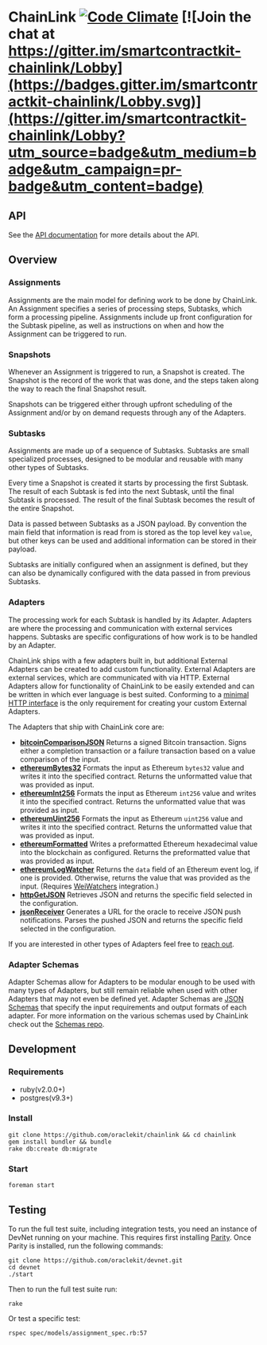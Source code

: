 # ChainLink [![Code Climate](https://codeclimate.com/github/oraclekit/chainlink/badges/gpa.svg)](https://codeclimate.com/github/oraclekit/chainlink) [![Join the chat at https://gitter.im/smartcontractkit-chainlink/Lobby](https://badges.gitter.im/smartcontractkit-chainlink/Lobby.svg)](https://gitter.im/smartcontractkit-chainlink/Lobby?utm_source=badge&utm_medium=badge&utm_campaign=pr-badge&utm_content=badge)

## API

See the [API documentation](https://chainlink-docs.smartcontract.com) for more details about the API.

## Overview

### Assignments

Assignments are the main model for defining work to be done by ChainLink. An Assignment specifies a series of processing steps, Subtasks, which form a processing pipeline. Assignments include up front configuration for the Subtask pipeline, as well as instructions on when and how the Assignment can be triggered to run.

### Snapshots

Whenever an Assignment is triggered to run, a Snapshot is created. The Snapshot is the record of the work that was done, and the steps taken along the way to reach the final Snapshot result.

Snapshots can be triggered either through upfront scheduling of the Assignment and/or by on demand requests through any of the Adapters.

### Subtasks

Assignments are made up of a sequence of Subtasks. Subtasks are small specialized processes, designed to be modular and reusable with many other types of Subtasks.

Every time a Snapshot is created it starts by processing the first Subtask. The result of each Subtask is fed into the next Subtask, until the final Subtask is processed. The result of the final Subtask becomes the result of the entire Snapshot.

Data is passed between Subtasks as a JSON payload. By convention the main field that information is read from is stored as the top level key `value`, but other keys can be used and additional information can be stored in their payload.

Subtasks are initially configured when an assignment is defined, but they can also be dynamically configured with the data passed in from previous Subtasks.

### Adapters

The processing work for each Subtask is handled by its Adapter. Adapters are where the processing and communication with external services happens. Subtasks are specific configurations of how work is to be handled by an Adapter.

ChainLink ships with a few adapters built in, but additional External Adapters can be created to add custom functionality. External Adapters are external services, which are communicated with via HTTP. External Adapters allow for functionality of ChainLink to be easily extended and can be written in which ever language is best suited. Conforming to a [minimal HTTP interface](https://chainlink-docs.smartcontract.com/#adapter-integration) is the only requirement for creating your custom External Adapters.

The Adapters that ship with ChainLink core are:

- [__bitcoinComparisonJSON__](https://chainlink-docs.smartcontract.com/#bitcoincomparisonjson) Returns a signed Bitcoin transaction. Signs either a completion transaction or a failure transaction based on a value comparison of the input.
- [__ethereumBytes32__](https://chainlink-docs.smartcontract.com/#ethereumbytes32) Formats the input as Ethereum `bytes32` value and writes it into the specified contract. Returns the unformatted value that was provided as input.
- [__ethereumInt256__](https://chainlink-docs.smartcontract.com/#ethereumint256) Formats the input as Ethereum `int256` value and writes it into the specified contract. Returns the unformatted value that was provided as input.
- [__ethereumUint256__](https://chainlink-docs.smartcontract.com/#ethereumuint256) Formats the input as Ethereum `uint256` value and writes it into the specified contract. Returns the unformatted value that was provided as input.
- [__ethereumFormatted__](https://chainlink-docs.smartcontract.com/#ethereumformatted) Writes a preformatted Ethereum hexadecimal value into the blockchain as configured. Returns the preformatted value that was provided as input.
- [__ethereumLogWatcher__](https://chainlink-docs.smartcontract.com/#ethereumlogwatcher) Returns the `data` field of an Ethereum event log, if one is provided. Otherwise, returns the value that was provided as the input. (Requires [WeiWatchers](https://github.com/oraclekit/wei_watchers) integration.)
- [__httpGetJSON__](https://chainlink-docs.smartcontract.com/#httpgetjson) Retrieves JSON and returns the specific field selected in the configuration.
- [__jsonReceiver__](https://chainlink-docs.smartcontract.com/#jsonreceiver) Generates a URL for the oracle to receive JSON push notifications. Parses the pushed JSON and returns the specific field selected in the configuration.

If you are interested in other types of Adapters feel free to [reach out](mailto:support@smartcontract.com).

### Adapter Schemas

Adapter Schemas allow for Adapters to be modular enough to be used with many types of Adapters, but still remain reliable when used with other Adapters that may not even be defined yet. Adapter Schemas are [JSON Schemas](http://json-schema.org/) that specify the input requirements and output formats of each adapter. For more information on the various schemas used by ChainLink check out the [Schemas repo](https://github.com/oraclekit/schemas).



## Development

### Requirements

- ruby(v2.0.0+)
- postgres(v9.3+)

### Install

```
git clone https://github.com/oraclekit/chainlink && cd chainlink
gem install bundler && bundle
rake db:create db:migrate
```

### Start
```
foreman start
```

## Testing

To run the full test suite, including integration tests, you need an instance of DevNet running on your machine. This requires first installing [Parity](https://github.com/paritytech/parity). Once Parity is installed, run the following commands:

```
git clone https://github.com/oraclekit/devnet.git
cd devnet
./start
```

Then to run the full test suite run:
```
rake
```

Or test a specific test:
```
rspec spec/models/assignment_spec.rb:57
```
